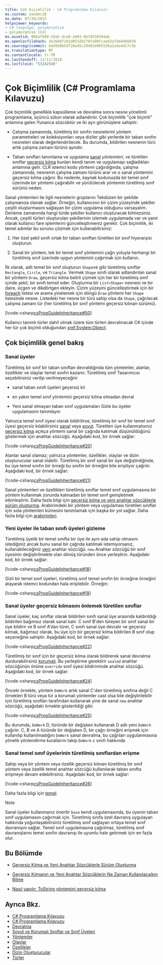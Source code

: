 ```yaml
---
title: Çok biçimlilik - C# Programlama Kılavuzu
ms.custom: seodec18
ms.date: 07/20/2015
helpviewer_keywords:
- C# language, polymorphism
- polymorphism [C#]
ms.assetid: 086af969-29a5-4ce8-a993-0b7d53839dab
ms.openlocfilehash: 3e260d7101d0532b179fa80fcae63afdd4d66039
ms.sourcegitcommit: bdd930b5df20a45c29483d905526a2a3e4d17c5b
ms.translationtype: MT
ms.contentlocale: tr-TR
ms.lasthandoff: 12/11/2018
ms.locfileid: "53242548"
---
```

# <a name="polymorphism-c-programming-guide"></a>Çok Biçimlilik (C# Programlama Kılavuzu)
Çok biçimlilik genellikle kapsülleme ve devralma sonra nesne yönelimli programlama, üçüncü sütun olarak adlandırılır. Çok biçimlilik "çok biçimli" anlamına gelen Yunanca sözcüktür ve iki ayrı görünüşlere sahiptir:  
  
-   Çalışma zamanında, türetilmiş bir sınıfın nesnelerini yöntem parametreleri ve koleksiyonları veya diziler gibi yerlerde bir taban sınıfın nesneleri olarak değerlendirilecek. Bu durumda, bildirilen nesnenin türü artık çalışma zamanı türünü aynıdır.  
  
-   Taban sınıfları tanımlama ve uygulama [sanal](../../../csharp/language-reference/keywords/virtual.md) *yöntemleri*, ve türetilen sınıflar [geçersiz kılma](../../../csharp/language-reference/keywords/override.md) bunları kendi tanım ve uygulamayı sağladıkları anlamına gelir. CLR istemci kodu yöntemi çağırdığında, çalışma zamanında, nesnenin çalışma zamanı türünü arar ve o sanal yöntemini geçersiz kılma çağırır. Bu nedenle, kaynak kodunuzda bir temel sınıf üzerinde bir yöntemi çağırabilir ve yürütülecek yöntemin türetilmiş sınıf sürümü neden.  
  
 Sanal yöntemleri ile ilgili nesnelerin gruplarını Tekdüzen bir şekilde çalışmanıza olanak sağlar. Örneğin, kullanıcının bir çizim yüzeyinde şekiller çeşitli oluşturmasını sağlayan bir çizim uygulama olduğunu varsayalım. Derleme zamanında hangi türde şekiller kullanıcı oluşturacak bilmezsiniz. Ancak, çeşitli türleri oluşturulan şekillerinin izlemek uygulamada var ve yanıt olarak kullanıcı fare işlemlerini güncelleştirmeniz gerekir. Çok biçimlilik, iki temel adımlar bu sorunu çözmek için kullanabilirsiniz:  
  
1.  Her özel şekil sınıfı ortak bir taban sınıftan türetilen bir sınıf hiyerarşisi oluşturun.  
  
2.  Sanal bir yöntem, tek bir temel sınıf yöntemini çağrı yoluyla herhangi bir türetilmiş sınıf üzerinde uygun yöntemini çağırmak için kullanın.  
  
 İlk olarak, adlı temel bir sınıf oluşturun `Shape`ve gibi türetilmiş sınıflar `Rectangle`, `Circle`, ve `Triangle`. Vermek `Shape` sınıfı olarak adlandırılan sanal bir yöntemi `Draw`, geçersiz kılma belirli çizmek için her bir türetilmiş sınıf içinde şekil, bir sınıfı temsil eder. Oluşturma bir `List<Shape>` nesnesi ve bir daire, üçgen ve dikdörtgen ekleyin. Çizim yüzeyini güncelleştirmek için bir [foreach](../../../csharp/language-reference/keywords/foreach-in.md) listesi ve arama yinelemek için döngü `Draw` yöntemi her `Shape` listesinde nesne. Listedeki her nesne bir türü sahip olsa da `Shape`, çağrılacak çalışma zamanı tür (her türetilmiş bir sınıf yöntemi geçersiz kılınan sürümü).  
  
 [!code-csharp[csProgGuideInheritance#50](../../../csharp/programming-guide/classes-and-structs/codesnippet/CSharp/polymorphism_1.cs)]  
  
 Kullanıcı tanımlı türler dahil olmak üzere tüm türleri devralınacak C# içinde her tür çok biçimli olduğundan <xref:System.Object>.  
  
## <a name="polymorphism-overview"></a>Çok biçimlilik genel bakış  
  
### <a name="virtual-members"></a>Sanal üyeler  
 Türetilmiş bir sınıf bir taban sınıftan devraldığında tüm yöntemler, alanlar, özellikler ve olaylar temel sınıfın kazanır. Türetilmiş sınıf Tasarımcısı seçebilirsiniz verilip verilmeyeceğini  
  
-   sanal taban sınıfı üyeleri geçersiz kıl  
  
-   en yakın temel sınıf yöntemini geçersiz kılma olmadan devral  
  
-   Yeni sanal olmayan taban sınıf uygulamaları Gizle bu üyeler uygulamasını tanımlayın  
  
 Yalnızca temel sınıf üyesi olarak bildirilirse, türetilmiş bir sınıf bir temel sınıf üyesi geçersiz kılabilirsiniz [sanal](../../../csharp/language-reference/keywords/virtual.md) veya [soyut](../../../csharp/language-reference/keywords/abstract.md). Türetilen üye kullanmalısınız [geçersiz kılma](../../../csharp/language-reference/keywords/override.md) açıkça yöntemi sanal bir çağrıda katılmak düşünüldüğünü göstermek için anahtar sözcüğü. Aşağıdaki kod, bir örnek sağlar:  
  
 [!code-csharp[csProgGuideInheritance#20](../../../csharp/programming-guide/classes-and-structs/codesnippet/CSharp/polymorphism_2.cs)]  
  
 Alanlar sanal olamaz; yalnızca yöntemler, özellikler, olaylar ve dizin oluşturucular sanal olabilir. Türetilmiş bir sınıf sanal bir üye değiştirdiğinde, bu üye temel sınıfın bir örneği bu sınıfın bir örneğini bile erişiliyor çağrılır. Aşağıdaki kod, bir örnek sağlar:  
  
 [!code-csharp[csProgGuideInheritance#21](../../../csharp/programming-guide/classes-and-structs/codesnippet/CSharp/polymorphism_3.cs)]  
  
 Sanal yöntemleri ve özellikleri türetilmiş sınıflar temel sınıf uygulamasına bir yöntem kullanmak zorunda kalmadan bir temel sınıf genişletmek etkinleştirin. Daha fazla bilgi için [geçersiz kılma ve yeni anahtar sözcüklerle sürüm oluşturma](../../../csharp/programming-guide/classes-and-structs/versioning-with-the-override-and-new-keywords.md). Arabirimdeki bir yöntem veya uygulaması türetilen sınıflar için sola yöntemleri kümesini tanımlamak için başka bir yol sağlar. Daha fazla bilgi için [arabirimleri](../../../csharp/programming-guide/interfaces/index.md).  
  
### <a name="hiding-base-class-members-with-new-members"></a>Yeni üyeler ile taban sınıfı üyeleri gizleme  
 Türetilmiş üyelik bir temel sınıfta bir üye ile aynı ada sahip olmasını istediğiniz ancak bunu sanal bir çağrıda katılmak istemiyorsanız, kullanabileceğiniz [yeni](../../../csharp/language-reference/keywords/new.md) anahtar sözcüğü. `new` Anahtar sözcüğü bir sınıf üyesinin değiştirilmekte olan dönüş türünden önce yerleştirin. Aşağıdaki kod, bir örnek sağlar:  
  
 [!code-csharp[csProgGuideInheritance#18](../../../csharp/programming-guide/classes-and-structs/codesnippet/CSharp/polymorphism_4.cs)]  
  
 Gizli bir temel sınıf üyeleri, türetilmiş sınıf temel sınıfın bir örneğine örneğini atayarak istemci kodundan hala erişilebilir. Örneğin:  
  
 [!code-csharp[csProgGuideInheritance#19](../../../csharp/programming-guide/classes-and-structs/codesnippet/CSharp/polymorphism_5.cs)]  
  
### <a name="preventing-derived-classes-from-overriding-virtual-members"></a>Sanal üyeler geçersiz kılmasını önlemek türetilen sınıflar  
 Sanal üyeler, kaç sınıflar olarak bildirilen sınıfı sanal üye arasında kaldırıldığı bildirilen bağımsız olarak sanal kalır. C sınıf B'den türeyen bir sınıf sanal bir üye bildirir ve B sınıf A'dan türer, C sınıfı sanal üye devralır ve geçersiz kılmak, bağımsız olarak, bu üye için bir geçersiz kılma bildirilen B sınıf olup seçeneğine sahiptir. Aşağıdaki kod, bir örnek sağlar:  
  
 [!code-csharp[csProgGuideInheritance#22](../../../csharp/programming-guide/classes-and-structs/codesnippet/CSharp/polymorphism_6.cs)]  
  
 Türetilmiş bir sınıf için bir geçersiz kılma olarak bildirerek sanal devralma durdurabilirsiniz [korumalı](../../../csharp/language-reference/keywords/sealed.md). Bu yerleştirme gerektirir `sealed` anahtar sözcüğünün önüne `override` sınıf üyesi bildiriminde anahtar sözcüğü. Aşağıdaki kod, bir örnek sağlar:  
  
 [!code-csharp[csProgGuideInheritance#24](../../../csharp/programming-guide/classes-and-structs/codesnippet/CSharp/polymorphism_7.cs)]  
  
 Önceki örnekte, yöntem `DoWork` artık sanal C'den türetilmiş sınıfına değil C örnekleri B türü veya tür a korumalı yöntemler cast olsa bile değiştirilebilir için türetilmiş sınıfları tarafından kullanarak yine de sanal `new` anahtar sözcüğü, aşağıdaki örnekte gösterildiği gibi:  
  
 [!code-csharp[csProgGuideInheritance#25](../../../csharp/programming-guide/classes-and-structs/codesnippet/CSharp/polymorphism_8.cs)]  
  
 Bu durumda, `DoWork` D, türünde bir değişken kullanarak D adlı yeni `DoWork` çağrılır. C, B ve A türünde bir değişken D, bir çağrı örneğini erişmek için kullanılıp kullanılmadığını `DoWork` sanal devralma, bu çağrıları uygulanmasına yönelik yönlendirme kurallarını takip `DoWork` c sınıfı hakkında  
  
### <a name="accessing-base-class-virtual-members-from-derived-classes"></a>Sanal temel sınıf üyelerinin türetilmiş sınıflardan erişme  
 Sahip veya bir yöntem veya özellik geçersiz kılınan türetilmiş bir sınıf yöntem veya özellik temel anahtar sözcüğü kullanılarak taban sınıfta erişmeye devam edebilirsiniz. Aşağıdaki kod, bir örnek sağlar:  
  
 [!code-csharp[csProgGuideInheritance#26](../../../csharp/programming-guide/classes-and-structs/codesnippet/CSharp/polymorphism_9.cs)]  
  
 Daha fazla bilgi için [temel](../../../csharp/language-reference/keywords/base.md).  
  
> [!NOTE]
>  Sanal üyeler kullanmanız önerilir `base` kendi uygulamasında, bu üyenin taban sınıf uygulamasını çağırmak için. Türetilmiş sınıfa özel davranış uygulayan hakkında yoğunlaşabilirsiniz türetilmiş sınıf sağlayan ortaya temel sınıf davranışını sağlar. Temel sınıf uygulamasına çağrılmaz, türetilmiş sınıf davranışlarını temel sınıfın davranışı ile uyumlu hale getirmek için en fazla olur.  
  
## <a name="in-this-section"></a>Bu Bölümde  
  
-   [Geçersiz Kılma ve Yeni Anahtar Sözcüklerle Sürüm Oluşturma](../../../csharp/programming-guide/classes-and-structs/versioning-with-the-override-and-new-keywords.md)  
  
-   [Geçersiz Kılmanın ve Yeni Anahtar Sözcüklerin Ne Zaman Kullanılacağını Bilme](../../../csharp/programming-guide/classes-and-structs/knowing-when-to-use-override-and-new-keywords.md)  
  
-   [Nasıl yapılır: ToString yöntemini geçersiz kılma](../../../csharp/programming-guide/classes-and-structs/how-to-override-the-tostring-method.md)  
  
## <a name="see-also"></a>Ayrıca Bkz.

- [C# Programlama Kılavuzu](../../../csharp/programming-guide/index.md)  
- [C# Programlama Kılavuzu](../../../csharp/programming-guide/index.md)  
- [Devralma](../../../csharp/programming-guide/classes-and-structs/inheritance.md)  
- [Soyut ve Korumalı Sınıflar ve Sınıf Üyeleri](../../../csharp/programming-guide/classes-and-structs/abstract-and-sealed-classes-and-class-members.md)  
- [Yöntemler](../../../csharp/programming-guide/classes-and-structs/methods.md)  
- [Olaylar](../../../csharp/programming-guide/events/index.md)  
- [Özellikler](../../../csharp/programming-guide/classes-and-structs/properties.md)  
- [Dizin Oluşturucular](../../../csharp/programming-guide/indexers/index.md)  
- [Türler](../../../csharp/programming-guide/types/index.md)
